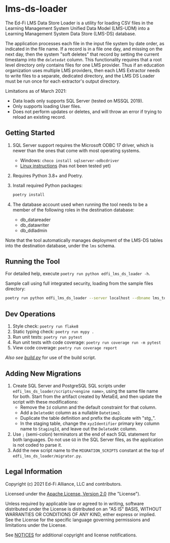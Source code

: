 # lms-ds-loader

The Ed-Fi LMS Data Store Loader is a utility for loading CSV files in the
Learning Management System Unified Data Model (LMS-UDM) into a Learning
Management System Data Store (LMS-DS) database.

The application processes each file in the input file system by date order, as
indicated in the file name. If a record is in a file one day, and missing on the
next day, then the system "soft deletes" that record by setting the current
timestamp into the `deletedat` column. This functionality requires that a root
level directory only contains files for one LMS provider. Thus if an education
organization uses multiple LMS providers, then each LMS Extractor needs to write
files to a separate, dedicated directory, and the LMS DS Loader must be run once
for each extractor's output directory.

Limitations as of March 2021:

* Data loads only supports SQL Server (tested on MSSQL 2019).
* Only supports loading User files.
* Does not perform updates or deletes, and will throw an error if trying to
  reload an existing record.

## Getting Started

1. SQL Server support requires the Microsoft ODBC 17 driver, which is newer than
   the ones that come with most operating systems.
   * Windows: `choco install sqlserver-odbcdriver`
   * [Linux
     instructions](https://docs.microsoft.com/en-us/sql/connect/odbc/linux-mac/installing-the-microsoft-odbc-driver-for-sql-server?view=sql-server-ver15)
     (has not been tested yet)
1. Requires Python 3.8+ and Poetry.
1. Install required Python packages:

   ```bash
   poetry install
   ```

1. The database account used when running the tool needs to be a member of the
   following roles in the destination database:

   * db_datareader
   * db_datawriter
   * db_ddladmin

Note that the tool automatically manages deployment of the LMS-DS tables into
the destination database, under the `lms` schema.

## Running the Tool

For detailed help, execute `poetry run python edfi_lms_ds_loader -h`.

Sample call using full integrated security, loading from the sample files
directory:

```bash
poetry run python edfi_lms_ds_loader --server localhost --dbname lms_toolkit --useintegratedsecurity --csvpath ../../docs/sample-out
```

## Dev Operations

1. Style check: `poetry run flake8`
1. Static typing check: `poetry run mypy .`
1. Run unit tests: `poetry run pytest`
1. Run unit tests with code coverage: `poetry run coverage run -m pytest`
1. View code coverage: `poetry run coverage report`

_Also see
[build.py](https://github.com/Ed-Fi-Exchange-OSS/LMS-Toolkit/blob/main/docs/build.md)_ for
use of the build script.

## Adding New Migrations

1. Create SQL Server and PostgreSQL SQL scripts under
   `edfi_lms_ds_loader/scripts/<engine name>`, using the same file name for
   both. Start from the artifact created by MetaEd, and then update the script
   with these modifications:
   * Remove the `Id` column and the default constraint for that column.
   * Add a `DeletedAt` column as a nullable `Datetime2`.
   * Duplicate the table definition and prefix the duplicate with "stg_".
   * In the staging table, change the `xyzIdentifier` primary key column name to
     `StagingId`, and leave out the `DeletedAt` column.
1. Use `;` (semi-colon) terminators at the end of each SQL statement for both
   languages. Do not use `GO` in the SQL Server files, as the application is not
   coded to parse it.
1. Add the new script name to the `MIGRATION_SCRIPTS` constant at the top of
   `edfi_lms_ds_loader/migrator.py`.

## Legal Information

Copyright (c) 2021 Ed-Fi Alliance, LLC and contributors.

Licensed under the [Apache License, Version 2.0](https://github.com/Ed-Fi-Exchange-OSS/LMS-Toolkit/blob/main/LICENSE) (the "License").

Unless required by applicable law or agreed to in writing, software distributed
under the License is distributed on an "AS IS" BASIS, WITHOUT WARRANTIES OR
CONDITIONS OF ANY KIND, either express or implied. See the License for the
specific language governing permissions and limitations under the License.

See [NOTICES](https://github.com/Ed-Fi-Exchange-OSS/LMS-Toolkit/blob/main/NOTICES.md) for
additional copyright and license notifications.
